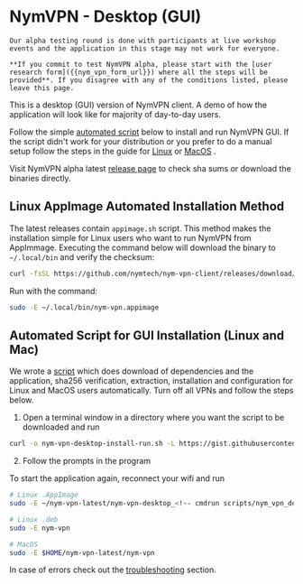 # NymVPN - Desktop (GUI)

```admonish info
Our alpha testing round is done with participants at live workshop events and the application in this stage may not work for everyone.

**If you commit to test NymVPN alpha, please start with the [user research form]({{nym_vpn_form_url}}) where all the steps will be provided**. If you disagree with any of the conditions listed, please leave this page.
```

This is a desktop (GUI) version of NymVPN client. A demo of how the application will look like for majority of day-to-day users.

Follow the simple [automated script](#automated-script-for-gui-installation) below to install and run NymVPN GUI. If the script didn't work for your distribution or you prefer to do a manual setup follow the steps in the guide for [Linux](gui-linux.md) or [MacOS](gui-mac.md) .

Visit NymVPN alpha latest [release page]({{nym_vpn_releases}}) to check sha sums or download the binaries directly.

## Linux AppImage Automated Installation Method

The latest releases contain `appimage.sh` script. This method makes the installation simple for Linux users who want to run NymVPN from AppImmage. Executing the command below will download the binary to `~/.local/bin` and verify the checksum:
```sh
curl -fsSL https://github.com/nymtech/nym-vpn-client/releases/download/nym-vpn-desktop-v<!-- cmdrun scripts/nym_vpn_desktop_version.sh -->/appimage.sh | bash
```

Run with the command:
```sh
sudo -E ~/.local/bin/nym-vpn.appimage
```

## Automated Script for GUI Installation (Linux and Mac)

We wrote a [script](https://gist.github.com/tommyv1987/7d210d4daa8f7abc61f9a696d0321f19) which does download of dependencies and the application, sha256 verification, extraction, installation and configuration for Linux and MacOS users automatically. Turn off all VPNs and follow the steps below.

1. Open a terminal window in a directory where you want the script to be downloaded and run
```sh
curl -o nym-vpn-desktop-install-run.sh -L https://gist.githubusercontent.com/tommyv1987/7d210d4daa8f7abc61f9a696d0321f19/raw/939ac8d0afed69f43739b9cf2e5728454ea2c437/nym-vpn-client-install-run.sh && chmod u+x nym-vpn-desktop-install-run.sh && sudo -E ./nym-vpn-desktop-install-run.sh
```

2. Follow the prompts in the program

To start the application again, reconnect your wifi and run
```sh
# Linux .AppImage
sudo -E ~/nym-vpn-latest/nym-vpn-desktop_<!-- cmdrun scripts/nym_vpn_desktop_version.sh -->_ubuntu-22.04_x86_64/nym-vpn_<!-- cmdrun scripts/nym_vpn_desktop_version.sh -->_amd64.AppImage

# Linux .deb
sudo -E nym-vpn

# MacOS
sudo -E $HOME/nym-vpn-latest/nym-vpn
```

In case of errors check out the [troubleshooting](troubleshooting.md#running-gui-failed-due-to-toml-parse-error) section.
